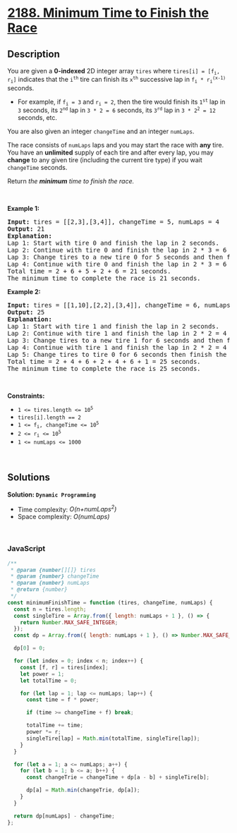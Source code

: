 # [2188. Minimum Time to Finish the Race](https://leetcode.com/problems/minimum-time-to-finish-the-race)

## Description

<div class="elfjS" data-track-load="description_content"><p>You are given a <strong>0-indexed</strong> 2D integer array <code>tires</code> where <code>tires[i] = [f<sub>i</sub>, r<sub>i</sub>]</code> indicates that the <code>i<sup>th</sup></code> tire can finish its <code>x<sup>th</sup></code> successive lap in <code>f<sub>i</sub> * r<sub>i</sub><sup>(x-1)</sup></code> seconds.</p>

<ul>
	<li>For example, if <code>f<sub>i</sub> = 3</code> and <code>r<sub>i</sub> = 2</code>, then the tire would finish its <code>1<sup>st</sup></code> lap in <code>3</code> seconds, its <code>2<sup>nd</sup></code> lap in <code>3 * 2 = 6</code> seconds, its <code>3<sup>rd</sup></code> lap in <code>3 * 2<sup>2</sup> = 12</code> seconds, etc.</li>
</ul>

<p>You are also given an integer <code>changeTime</code> and an integer <code>numLaps</code>.</p>

<p>The race consists of <code>numLaps</code> laps and you may start the race with <strong>any</strong> tire. You have an <strong>unlimited</strong> supply of each tire and after every lap, you may <strong>change</strong> to any given tire (including the current tire type) if you wait <code>changeTime</code> seconds.</p>

<p>Return<em> the <strong>minimum</strong> time to finish the race.</em></p>

<p>&nbsp;</p>
<p><strong class="example">Example 1:</strong></p>

<pre><strong>Input:</strong> tires = [[2,3],[3,4]], changeTime = 5, numLaps = 4
<strong>Output:</strong> 21
<strong>Explanation:</strong> 
Lap 1: Start with tire 0 and finish the lap in 2 seconds.
Lap 2: Continue with tire 0 and finish the lap in 2 * 3 = 6 seconds.
Lap 3: Change tires to a new tire 0 for 5 seconds and then finish the lap in another 2 seconds.
Lap 4: Continue with tire 0 and finish the lap in 2 * 3 = 6 seconds.
Total time = 2 + 6 + 5 + 2 + 6 = 21 seconds.
The minimum time to complete the race is 21 seconds.
</pre>

<p><strong class="example">Example 2:</strong></p>

<pre><strong>Input:</strong> tires = [[1,10],[2,2],[3,4]], changeTime = 6, numLaps = 5
<strong>Output:</strong> 25
<strong>Explanation:</strong> 
Lap 1: Start with tire 1 and finish the lap in 2 seconds.
Lap 2: Continue with tire 1 and finish the lap in 2 * 2 = 4 seconds.
Lap 3: Change tires to a new tire 1 for 6 seconds and then finish the lap in another 2 seconds.
Lap 4: Continue with tire 1 and finish the lap in 2 * 2 = 4 seconds.
Lap 5: Change tires to tire 0 for 6 seconds then finish the lap in another 1 second.
Total time = 2 + 4 + 6 + 2 + 4 + 6 + 1 = 25 seconds.
The minimum time to complete the race is 25 seconds. 
</pre>

<p>&nbsp;</p>
<p><strong>Constraints:</strong></p>

<ul>
	<li><code>1 &lt;= tires.length &lt;= 10<sup>5</sup></code></li>
	<li><code>tires[i].length == 2</code></li>
	<li><code>1 &lt;= f<sub>i</sub>, changeTime &lt;= 10<sup>5</sup></code></li>
	<li><code>2 &lt;= r<sub>i</sub> &lt;= 10<sup>5</sup></code></li>
	<li><code>1 &lt;= numLaps &lt;= 1000</code></li>
</ul>
</div>

<p>&nbsp;</p>

## Solutions

**Solution: `Dynamic Programming`**

- Time complexity: <em>O(n+numLaps<sup>2</sup>)</em>
- Space complexity: <em>O(numLaps)</em>

<p>&nbsp;</p>

### **JavaScript**

```js
/**
 * @param {number[][]} tires
 * @param {number} changeTime
 * @param {number} numLaps
 * @return {number}
 */
const minimumFinishTime = function (tires, changeTime, numLaps) {
  const n = tires.length;
  const singleTire = Array.from({ length: numLaps + 1 }, () => {
    return Number.MAX_SAFE_INTEGER;
  });
  const dp = Array.from({ length: numLaps + 1 }, () => Number.MAX_SAFE_INTEGER);

  dp[0] = 0;

  for (let index = 0; index < n; index++) {
    const [f, r] = tires[index];
    let power = 1;
    let totalTime = 0;

    for (let lap = 1; lap <= numLaps; lap++) {
      const time = f * power;

      if (time >= changeTime + f) break;

      totalTime += time;
      power *= r;
      singleTire[lap] = Math.min(totalTime, singleTire[lap]);
    }
  }

  for (let a = 1; a <= numLaps; a++) {
    for (let b = 1; b <= a; b++) {
      const changeTrie = changeTime + dp[a - b] + singleTire[b];

      dp[a] = Math.min(changeTrie, dp[a]);
    }
  }

  return dp[numLaps] - changeTime;
};
```
